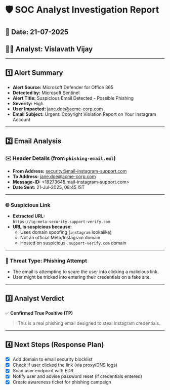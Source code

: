 # 🛡️ SOC Analyst Investigation Report
## 📅 Date: 21-07-2025
## 🧑‍💻 Analyst: Vislavath Vijay

---

## 1️⃣ Alert Summary
- **Alert Source:** Microsoft Defender for Office 365
- **Detected by:** Microsoft Sentinel
- **Alert Title:** Suspicious Email Detected - Possible Phishing
- **Severity:** High
- **User Impacted:** jane.doe@acme-corp.com
- **Email Subject:** Urgent: Copyright Violation Report on Your Instagram Account

---

## 2️⃣ Email Analysis

### ✉️ Header Details (from `phishing-email.eml`)
- **From Address:** security@mail-instagram-support.com
- **To Address:** jane.doe@acme-corp.com
- **Message-ID:** <18273645.mail-instagram-support.com>
- **Date Sent:** 21-Jul-2025, 08:45 IST

---

### 🌐 Suspicious Link
- **Extracted URL:**  
  `https://ig-meta-security.support-verify.com`
- **URL is suspicious because:**
  - Uses domain spoofing (`instagram` lookalike)
  - Not an official Meta/Instagram domain
  - Hosted on suspicious `.support-verify.com` domain

---

### 🧠 Threat Type: Phishing Attempt
- The email is attempting to scare the user into clicking a malicious link.
- User might be tricked into entering their credentials on a fake site.

---

## 3️⃣ Analyst Verdict

✅ **Confirmed True Positive (TP)**  
> This is a real phishing email designed to steal Instagram credentials.

---

## 4️⃣ Next Steps (Response Plan)
- [x] Add domain to email security blocklist  
- [x] Check if user clicked the link (via proxy/DNS logs)  
- [x] Scan user endpoint with EDR  
- [x] Notify user and advise password reset (if credentials entered)  
- [x] Create awareness ticket for phishing campaign  